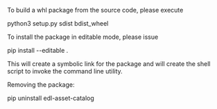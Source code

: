 
To build a whl package from the source code, please execute

python3 setup.py sdist bdist_wheel


To install the package in editable mode, please issue

pip install --editable .

This will create a symbolic link for the package and will create the shell script to invoke the command line utility.

Removing the package:

pip uninstall edl-asset-catalog

